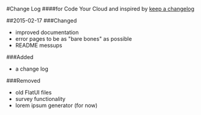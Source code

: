 #Change Log
####for Code Your Cloud and inspired by [keep a changelog](http://keepachangelog.com/)

##2015-02-17
###Changed
- improved documentation
- error pages to be as "bare bones" as possible
- README messups

###Added
- a change log

###Removed
- old FlatUI files
- survey functionality
- lorem ipsum generator (for now)
